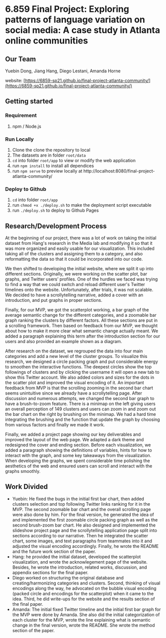 # 6.859 Final Project: Exploring patterns of language variation on social media: A case study in Atlanta online communities

## Our Team
Yuebin Dong, Jiang Hang, Diego Lestani, Amanda Horne

website: [https://6859-sp21.github.io/final-project-atlanta-community/](https://6859-sp21.github.io/final-project-atlanta-community/)

## Getting started

### Requirement
1. npm / Node.js

### Run Locally
1. Clone the clone the repository to local
2. The datasets are in folder `root/data`
3. `cd` into folder `root/app` to view or modify the web application
4. run `npm install` to install all dependices
5. run `npm serve` to preview locally at http://localhost:8080/final-project-atlanta-community/

### Deploy to Github
1. `cd` into folder `root/app`
2. run `chmod +x ./deploy.sh` to make the deployment script executable
3. run `./deploy.sh` to deploy to Github Pages

## Research/Development Process
At the beginning of our project, there was a lot of work on taking the initial dataset from Hang's research in the Media lab and modifying it so that it was more organized and easily usable for our visualization. This included taking all of the clusters and assigning them to a category, and also reformatting the data so that it could be incorporated into our code.

We then shifted to developing the initial website, where we split it up into different sections. Originally, we were working on the scatter plot, bar graphs, and Twitter users’ profiles. One of the hurdles we faced was trying to find a way that we could switch and reload different user's Twitter timelines onto the website. Unfortunately, after trials, it was not scalable. We decided to have a scrollytelling narrative, added a cover with an introduction, and put graphs in proper sections.

Finally, for our MVP, we got the scatterplot working, a bar graph of the average semantic change for the different categories, and a zoomable bar graph ranking the clusters by different factors. All these sections are put in a scrolling framework. Then based on feedback from our MVP, we thought about how to make it more clear what semantic change actually meant. We added a paragraph explaining this term after the introduction section for our users and also provided an example shown as a diagram. 

After research on the dataset, we regrouped the data into four main categories and add a new level of the cluster groups. To visualize this research, we designed a circle packing graph and put considerable energy to smoothen the interactive functions. The deepest circles show the top followings of clusters and by clicking the username it will open a new tab to show this Twitter account. We also added colors and sizes for the dots in the scatter plot and improved the visual encoding of it. An important feedback from MVP is that the scrolling zooming in the second bar chart seems unintuitive since we already have a scrollytelling page. After discussion and numerous attempts, we changed the second bar graph to have a brush-to-zoom feature. There is a minimap on the left giving users an overall perception of 149 clusters and users can zoom in and zoom out the bar chart on the right by brushing on the minimap. We had a hard time integrating the brushing and the function that update the graph by choosing from various factors and finally we made it work.

Finally, we added a project page showing our key deliverables and improved the layout of the web page. We adapted a dark theme and redesigned the cover and ending section. Before each visualization, we added a paragraph showing the definitions of variables, hints for how to interact with the graph, and some key takeaways from the visualization. When developing the graphs, we spent considerable time polishing the aesthetics of the web and ensured users can scroll and interact with the graphs smoothly.

## Work Divided
- Yuebin: He fixed the bugs in the initial first bar chart, then added clusters selection and top following Twitter links ranking for it in the MVP. The second zoomable bar chart and the overall scrolling page were also done by him. For the final version, he generated the idea of and implemented the first zoomable circle packing graph as well as the second brush-zoom bar chart. He also designed and implemented the slideshow project page and the scrollytelling application page split into sections according to our narrative. Then he integrated the scatter chart, some images, and text paragraphs from teammates into it and adjusted the visual encoding accordingly. Finally, he wrote the README and the future work section of the paper.
- Hang: he provided the initial dataset, developed the scatterplot visualization, and wrote the acknowlegement page of the website. Besides, he wrote the introduction, related works, discussion, and appendix sections for the final paper. 
- Diego worked on structuring the original database and creating/harmonizing categories and clusters. Second, thinking of visual encodings along the way, he advocated on the bubble visual encoding (packed circle and encodings for the scatterplot) when it came to the idea. Third, he did write-ups for the website and the results section of the final paper. 
- Amanda: The initial fixed Twitter timeline and the initial first bar graph for the MVP were done by Amanda. She also did the initial categorization of each cluster for the MVP, wrote the line explaining what is semantic change in the final version, wrote the README. She wrote the method section of the paper.